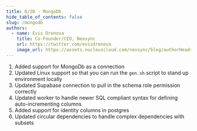 ```yaml
---
title: 6/20 - MongoDb
hide_table_of_contents: false
slug: /mongodb
authors:
  - name: Evis Drenova
    title: Co-Founder/CEO, Neosync
    url: https://twitter.com/evisdrenova
    image_url: https://assets.nucleuscloud.com/neosync/blog/authorHeadshots/evis.png
---
```


1. Added support for MongoDb as a connection
2. Updated Linux support so that you can run the `gen.sh` script to stand up environment locally
3. Updated Supabase connection to pull in the schema role permission correctly
4. Updated worker to handle newer SQL compliant syntax for defining auto-incrementing columns
5. Added support for identity columns in postgres
6. Updated circular dependencies to handle complex dependencies with subsets
